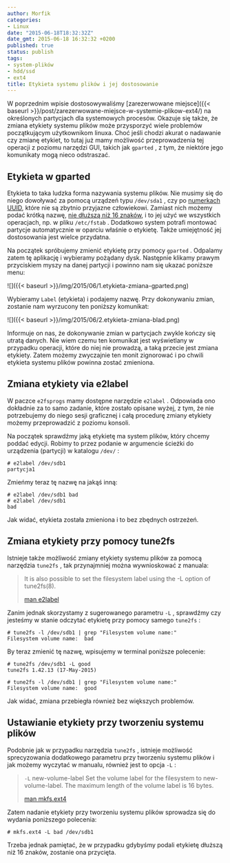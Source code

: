 ```yaml
---
author: Morfik
categories:
- Linux
date: "2015-06-18T18:32:32Z"
date_gmt: 2015-06-18 16:32:32 +0200
published: true
status: publish
tags:
- system-plików
- hdd/ssd
- ext4
title: Etykieta systemu plików i jej dostosowanie
---
```


W poprzednim wpisie dostosowywaliśmy [zarezerwowane
miejsce]({{< baseurl >}}/post/zarezerwowane-miejsce-w-systemie-plikow-ext4/) na określonych
partycjach dla systemowych procesów. Okazuje się także, że zmiana etykiety systemu plików może
przysporzyć wiele problemów początkującym użytkownikom linuxa. Choć jeśli chodzi akurat o nadawanie
czy zmianę etykiet, to tutaj już mamy możliwość przeprowadzenia tej operacji z poziomu narzędzi GUI,
takich jak `gparted` , z tym, że niektóre jego komunikaty mogą nieco odstraszać.

<!--more-->
## Etykieta w gparted

Etykieta to taka ludzka forma nazywania systemu plików. Nie musimy się do niego dowoływać za pomocą
urządzeń typu `/dev/sda1` , czy po [numerkach
UUID](https://en.wikipedia.org/wiki/Universally_unique_identifier), które nie są zbytnio przyjazne
człowiekowi. Zamiast nich możemy podać krótką nazwę, [nie dłuższą niż 16
znaków](https://wiki.archlinux.org/index.php/Ext3#Assigning_a_label), i to jej użyć we wszystkich
operacjach, np. w pliku `/etc/fstab` . Dodatkowo system potrafi montować partycje automatycznie w
oparciu właśnie o etykietę. Także umiejętność jej dostosowania jest wielce przydatna.

Na początek spróbujemy zmienić etykietę przy pomocy `gparted` . Odpalamy zatem tę aplikację i
wybieramy pożądany dysk. Następnie klikamy prawym przyciskiem myszy na danej partycji i powinno nam
się ukazać poniższe menu:

![]({{< baseurl >}}/img/2015/06/1.etykieta-zmiana-gparted.png)

Wybieramy `Label` (etykieta) i podajemy nazwę. Przy dokonywaniu zmian, zostanie nam wyrzucony ten
poniższy komunikat:

![]({{< baseurl >}}/img/2015/06/2.etykieta-zmiana-blad.png)

Informuje on nas, że dokonywanie zmian w partycjach zwykle kończy się utratą danych. Nie wiem czemu
ten komunikat jest wyświetlany w przypadku operacji, które do niej nie prowadzą, a taką przecie jest
zmiana etykiety. Zatem możemy zwyczajnie ten monit zignorować i po chwili etykieta systemu plików
powinna zostać zmieniona.

## Zmiana etykiety via e2label

W paczce `e2fsprogs` mamy dostępne narzędzie `e2label` . Odpowiada ono dokładnie za to samo zadanie,
które zostało opisane wyżej, z tym, że nie potrzebujemy do niego sesji graficznej i całą procedurę
zmiany etykiety możemy przeprowadzić z poziomu konsoli.

Na początek sprawdźmy jaką etykietę ma system plików, który chcemy poddać edycji. Robimy to przez
podanie w argumencie ścieżki do urządzenia (partycji) w katalogu `/dev/` :

    # e2label /dev/sdb1
    partycja1

Zmieńmy teraz tę nazwę na jakąś inną:

    # e2label /dev/sdb1 bad
    # e2label /dev/sdb1
    bad

Jak widać, etykieta została zmieniona i to bez zbędnych ostrzeżeń.

## Zmiana etykiety przy pomocy tune2fs

Istnieje także możliwość zmiany etykiety systemu plików za pomocą narzędzia `tune2fs` , tak
przynajmniej można wywnioskować z manuala:

> It is also possible to set the filesystem label using the -L option of tune2fs(8).
>
> [man e2label](http://manpages.ubuntu.com/manpages/xenial/en/man8/e2label.8.html)

Zanim jednak skorzystamy z sugerowanego parametru `-L` , sprawdźmy czy jesteśmy w stanie odczytać
etykietę przy pomocy samego `tune2fs` :

    # tune2fs -l /dev/sdb1 | grep "Filesystem volume name:"
    Filesystem volume name:  bad

By teraz zmienić tę nazwę, wpisujemy w terminal poniższe polecenie:

    # tune2fs /dev/sdb1 -L good
    tune2fs 1.42.13 (17-May-2015)

    # tune2fs -l /dev/sdb1 | grep "Filesystem volume name:"
    Filesystem volume name:  good

Jak widać, zmiana przebiegła również bez większych problemów.

## Ustawianie etykiety przy tworzeniu systemu plików

Podobnie jak w przypadku narzędzia `tune2fs` , istnieje możliwość sprecyzowania dodatkowego
parametru przy tworzeniu systemu plików i jak możemy wyczytać w manualu, również jest to opcja `-L`
:

> `-L` new-volume-label
> Set the volume label for the filesystem to new-volume-label. The maximum length of the volume
> label is 16 bytes.
>
> [man mkfs.ext4](http://manpages.ubuntu.com/manpages/xenial/en/man8/mkfs.ext4.8.html)

Zatem nadanie etykiety przy tworzeniu systemu plików sprowadza się do wydania poniższego polecenia:

    # mkfs.ext4 -L bad /dev/sdb1

Trzeba jednak pamiętać, że w przypadku gdybyśmy podali etykietę dłuższą niż 16 znaków, zostanie ona
przycięta.
